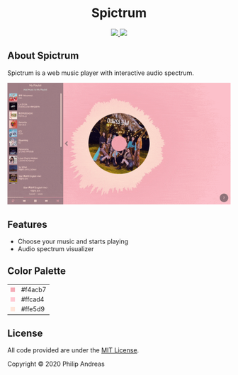 <h1 align="center">
	Spictrum
</h1>
<p align="center">
	<a href="https://github.com/jquery/jquery">
		<img src="https://img.shields.io/badge/Jquery-v3.3.1-blue">
	</a>
	<a href="https://opensource.org/licenses/MIT">
		<img src="https://img.shields.io/badge/License-MIT-green">
	</a>
</p>

## About Spictrum
Spictrum is a web music player with interactive audio spectrum.

<p align="center">
    <img src="readme-assets/now-playing.gif">
</p>

## Features
<ul>
	<li>Choose your music and starts playing</li>
	<li>Audio spectrum visualizer</li>
</ul>

## Color Palette
<table>
<tr>
<td><img src="readme-assets/primary.png"></td>
<td>#f4acb7</td>
</tr>
<tr>
<td><img src="readme-assets/secondary.png"></td>
<td>#ffcad4</td>
</tr>
<tr>
<td><img src="readme-assets/accent.png"></td>
<td>#ffe5d9</td>
</tr>
</table>

## License
All code provided are under the [MIT License](http://opensource.org/licenses/MIT).

Copyright © 2020 Philip Andreas
